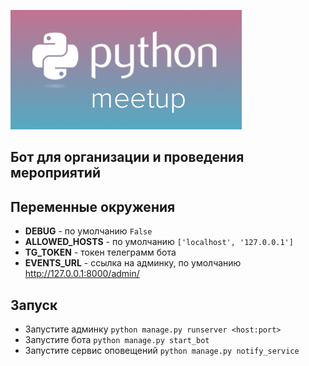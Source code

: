 ![](logo.png)
 
## Бот для организации и проведения мероприятий

## Переменные окружения
- **DEBUG** - по умолчанию `False`
- **ALLOWED_HOSTS** - по умолчанию `['localhost', '127.0.0.1']`
- **TG_TOKEN** - токен телеграмм бота
- **EVENTS_URL** - ссылка на админку, по умолчанию http://127.0.0.1:8000/admin/

## Запуск
- Запустите админку `python manage.py runserver <host:port>`
- Запустите бота `python manage.py start_bot`
- Запустите сервис оповещений `python manage.py notify_service` 